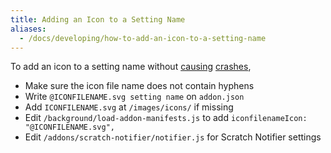 ```yaml
---
title: Adding an Icon to a Setting Name
aliases: 
  - /docs/developing/how-to-add-an-icon-to-a-setting-name
---
```

To add an icon to a setting name without [causing](https://github.com/ScratchAddons/ScratchAddons/pull/1529) [crashes](https://github.com/ScratchAddons/ScratchAddons/commit/ead64b9da1434e7ed593c141cba7b02addd70a54),

- Make sure the icon file name does not contain hyphens
- Write `@ICONFILENAME.svg setting name` on `addon.json`
- Add `ICONFILENAME.svg` at `/images/icons/` if missing
- Edit `/background/load-addon-manifests.js` to add `iconfilenameIcon: "@ICONFILENAME.svg",`
- Edit `/addons/scratch-notifier/notifier.js` for Scratch Notifier settings
